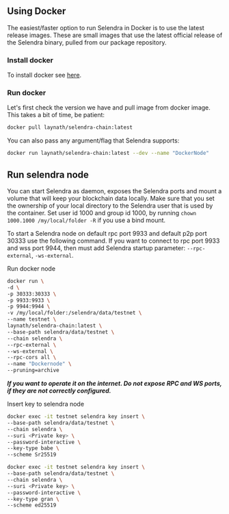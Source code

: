 ## Using Docker
The easiest/faster option to run Selendra in Docker is to use the latest release images. These are small images that use the latest official release of the Selendra binary, pulled from our package repository.

### Install docker
To install docker see [here](https://docs.docker.com/engine/install/).

### Run docker
Let's first check the version we have and pull image from docker image. This takes a bit of time, be patient: 

```bash
docker pull laynath/selendra-chain:latest
```

You can also pass any argument/flag that Selendra supports:

```bash
docker run laynath/selendra-chain:latest --dev --name "DockerNode"
```

## Run selendra node

You can start Selendra as daemon, exposes the Selendra ports and mount a volume that will keep your blockchain data locally. Make sure that you set the ownership of your local directory to the Selendra user that is used by the container. Set user id 1000 and group id 1000, by running `chown 1000.1000 /my/local/folder -R` if you use a bind mount.

To start a Selendra node on default rpc port 9933 and default p2p port 30333 use the following command. If you want to connect to rpc port 9933 and wss port 9944, then must add Selendra startup parameter: `--rpc-external`, `-ws-external`.

Run docker node

```bash
docker run \
-d \
-p 30333:30333 \
-p 9933:9933 \
-p 9944:9944 \
-v /my/local/folder:/selendra/data/testnet \
--name testnet \
laynath/selendra-chain:latest \
--base-path selendra/data/testnet \
--chain selendra \
--rpc-external \
--ws-external \
--rpc-cors all \
--name "Dockernode" \ 
--pruning=archive
```
**_If you want to operate it on the internet. Do not expose RPC and WS ports, if they are not correctly configured._**

Insert key to selendra node

```bash
docker exec -it testnet selendra key insert \
--base-path selendra/data/testnet \
--chain selendra \
--suri <Private key> \
--password-interactive \
--key-type babe \
--scheme Sr25519

docker exec -it testnet selendra key insert \
--base-path selendra/data/testnet \
--chain selendra \
--suri <Private key> \
--password-interactive \
--key-type gran \
--scheme ed25519
```
